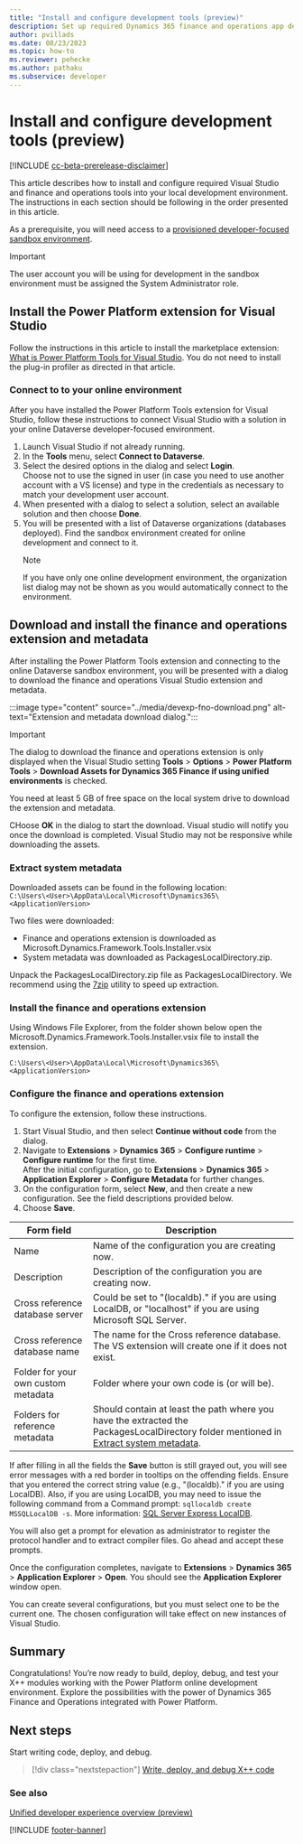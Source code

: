 ```yaml
---
title: "Install and configure development tools (preview)"
description: Set up required Dynamics 365 finance and operations app development tools on your local computer.
author: pvillads
ms.date: 08/23/2023
ms.topic: how-to
ms.reviewer: pehecke
ms.author: pathaku
ms.subservice: developer
---
```


# Install and configure development tools (preview)

[!INCLUDE [cc-beta-prerelease-disclaimer](../../includes/cc-beta-prerelease-disclaimer.md)]

This article describes how to install and configure required Visual Studio and finance and operations tools into your local development environment. The instructions in each section should be following in the order presented in this article.

As a prerequisite, you will need access to a [provisioned developer-focused sandbox environment](../../admin/unified-experience/tutorial-deploy-new-environment-with-ERP-template.md).

> [!IMPORTANT]
> The user account you will be using for development in the sandbox environment must be assigned the System Administrator role.

## Install the Power Platform extension for Visual Studio

Follow the instructions in this article to install the marketplace extension: [What is Power Platform Tools for Visual Studio](../devtools-vs.md). You do not need to install the plug-in profiler as directed in that article.

### Connect to to your online environment

After you have installed the Power Platform Tools extension for Visual Studio, follow these instructions to connect Visual Studio with a solution in your online Dataverse developer-focused environment.

1. Launch Visual Studio if not already running.
1. In the **Tools** menu, select **Connect to Dataverse**.
1. Select the desired options in the dialog and select **Login**.  
    Choose not to use the signed in user (in case you need to use another account with a VS license) and type in the credentials as necessary to match your development user account.
1. When presented with a dialog to select a solution, select an available solution and then choose **Done**.
1. You will be presented with a list of Dataverse organizations (databases deployed). Find the sandbox environment created for online development and connect to it.
    > [!NOTE]
    > If you have only one online development environment, the organization list dialog may not be shown as you would automatically connect to the environment.

## Download and install the finance and operations extension and metadata

After installing the Power Platform Tools extension and connecting to the online Dataverse sandbox environment, you will be presented with a dialog to download the finance and operations Visual Studio extension and metadata.

:::image type="content" source="../media/devexp-fno-download.png" alt-text="Extension and metadata download dialog.":::

> [!IMPORTANT]
> The dialog to download the finance and operations extension is only displayed when the Visual Studio setting **Tools** > **Options** > **Power Platform Tools** > **Download Assets for Dynamics 365 Finance if using unified environments** is checked.
>
> You need at least 5 GB of free space on the local system drive to download the extension and metadata.

CHoose **OK** in the dialog to start the download. Visual studio will notify you once the download is completed. Visual Studio may not be responsive while downloading the assets.

### Extract system metadata

Downloaded assets can be found in the following location:  
`C:\Users\<User>\AppData\Local\Microsoft\Dynamics365\<ApplicationVersion>`

Two files were downloaded:

- Finance and operations extension is downloaded as Microsoft.Dynamics.Framework.Tools.Installer.vsix
- System metadata was downloaded as PackagesLocalDirectory.zip.

Unpack the PackagesLocalDirectory.zip file as PackagesLocalDirectory. We recommend using the [7zip](https://www.7-zip.org/download.html) utility to speed up extraction.

### Install the finance and operations extension

Using Windows File Explorer, from the folder shown below open the Microsoft.Dynamics.Framework.Tools.Installer.vsix file to install the extension.

`C:\Users\<User>\AppData\Local\Microsoft\Dynamics365\<ApplicationVersion>`

### Configure the finance and operations extension

To configure the extension, follow these instructions.

1. Start Visual Studio, and then select **Continue without code** from the dialog.
1. Navigate to **Extensions** > **Dynamics 365** > **Configure runtime** > **Configure runtime** for the first time.  
    After the initial configuration, go to **Extensions** > **Dynamics 365** > **Application Explorer** > **Configure Metadata** for further changes.
1. On the configuration form, select **New**, and then create a new configuration. See the field descriptions provided below.
1. Choose **Save**.

| Form field | Description |
|---|---|
|Name| Name of the configuration you are creating now.|
|Description| Description of the configuration you are creating now.|
|Cross reference database server| Could be set to "(localdb)\." if you are using LocalDB, or "localhost" if you are using Microsoft SQL Server.|
|Cross reference database name| The name for the Cross reference database. The VS extension will create one if it does not exist.|
|Folder for your own custom metadata| Folder where your own code is (or will be).|
|Folders for reference metadata| Should contain at least the path where you have the extracted the PackagesLocalDirectory folder mentioned in [Extract system metadata](#extract-system-metadata).|

If after filling in all the fields the **Save** button is still grayed out, you will see error messages with a red border in tooltips on the offending fields.
Ensure that you entered the correct string value (e.g., "(localdb)\." if you are using LocalDB). Also, if you are using LocalDB, you may need to issue the following command from a Command prompt: `sqllocaldb create MSSQLLocalDB -s`. More information: [SQL Server Express LocalDB](/sql/database-engine/configure-windows/sql-server-express-localdb).

You will also get a prompt for elevation as administrator to register the protocol handler and to extract compiler files. Go ahead and accept these prompts.

Once the configuration completes, navigate to **Extensions** > **Dynamics 365** > **Application Explorer** > **Open**. You should see the **Application Explorer** window open.

You can create several configurations, but you must select one to be the current one. The chosen configuration will take effect on new instances of Visual Studio.

## Summary

Congratulations! You’re now ready to build, deploy, debug, and test your X++ modules working with the Power Platform online development environment. Explore the possibilities with the power of Dynamics 365 Finance and Operations integrated with Power Platform.

## Next steps

Start writing code, deploy, and debug.

> [!div class="nextstepaction"]
> [Write, deploy, and debug X++ code](finance-operations-debug.md)

### See also

[Unified developer experience overview (preview)](finance-operations-overview.md)

[!INCLUDE [footer-banner](../../includes/footer-banner.md)]
